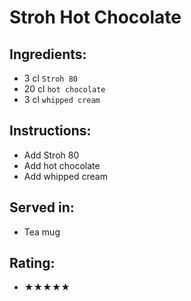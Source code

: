 # Stroh Hot Chocolate

## Ingredients:
- 3 cl `Stroh 80`
- 20 cl `hot chocolate`
- 3 cl `whipped cream`

## Instructions:
- Add Stroh 80
- Add hot chocolate
- Add whipped cream

## Served in:
- Tea mug

## Rating:
- ★★★★★
